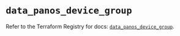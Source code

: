 # `data_panos_device_group`

Refer to the Terraform Registry for docs: [`data_panos_device_group`](https://registry.terraform.io/providers/paloaltonetworks/panos/2.0.5/docs/data-sources/device_group).
